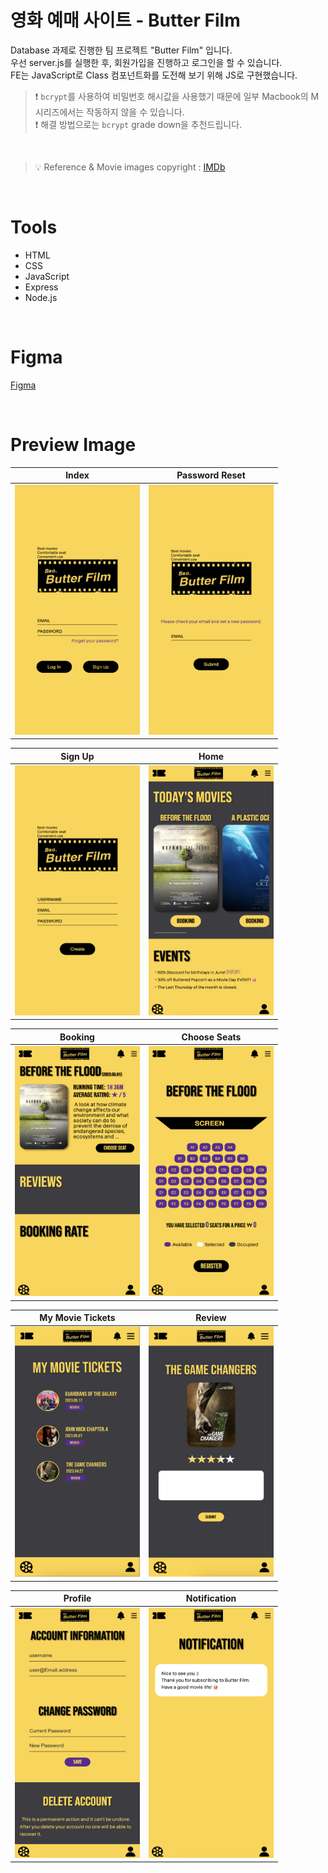 # 영화 예매 사이트 - Butter Film

Database 과제로 진행한 팀 프로젝트 "Butter Film" 입니다. <br>
우선 server.js를 실행한 후, 회원가입을 진행하고 로그인을 할 수 있습니다. <br>
FE는 JavaScript로 Class 컴포넌트화를 도전해 보기 위해 JS로 구현했습니다.

> ❗️ `bcrypt`를 사용하여 비밀번호 해시값을 사용했기 때문에 일부 Macbook의 M 시리즈에서는 작동하지 않을 수 있습니다.
> <br>
> ❗️ 해결 방법으로는 `bcrypt` grade down을 추천드립니다.

<br>

> 💡 Reference & Movie images copyright : [IMDb](https://www.imdb.com/?ref_=nv_home)

<br>

# Tools

- HTML
- CSS
- JavaScript
- Express
- Node.js

<br>

# Figma

[Figma](https://www.figma.com/file/iBNVkqTC4pqAmgS2LaKrB2/Butter-Film?type=design&node-id=0-1&t=83dbhS0XfIGTcFm6-0)

<br>

# Preview Image

<div align="center">

|                                 Index                                 |                                Password Reset                                 |
| :-------------------------------------------------------------------: | :---------------------------------------------------------------------------: |
| <img src="assets/images/preview/index.png" width="200" height="400"/> | <img src="assets/images/preview/passwordReset.png" width="200" height="400"/> |

|                                Sign Up                                 |                                 Home                                 |
| :--------------------------------------------------------------------: | :------------------------------------------------------------------: |
| <img src="assets/images/preview/signUp.png" width="200" height="400"/> | <img src="assets/images/preview/home.png" width="200" height="400"/> |

|                                 Booking                                 |                                Choose Seats                                 |
| :---------------------------------------------------------------------: | :-------------------------------------------------------------------------: |
| <img src="assets/images/preview/booking.png" width="200" height="400"/> | <img src="assets/images/preview/chooseSeats.png" width="200" height="400"/> |

|                                My Movie Tickets                                |                                 Review                                 |
| :----------------------------------------------------------------------------: | :--------------------------------------------------------------------: |
| <img src="assets/images/preview/myMovieTickets.png" width="200" height="400"/> | <img src="assets/images/preview/review.png" width="200" height="400"/> |

|                                 Profile                                 |                                 Notification                                 |
| :---------------------------------------------------------------------: | :--------------------------------------------------------------------------: |
| <img src="assets/images/preview/profile.png" width="200" height="400"/> | <img src="assets/images/preview/notification.png" width="200" height="400"/> |

</div>
